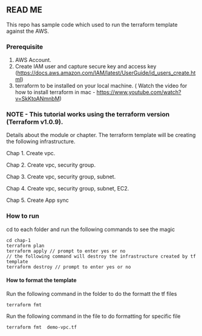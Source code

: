 ## READ ME ##

This repo has sample code which used to run the terraform template against the AWS.

### Prerequisite ### 

1. AWS Account.
2. Create IAM user and capture secure key and access key (https://docs.aws.amazon.com/IAM/latest/UserGuide/id_users_create.html)
3. terraform to be installed on your local machine. ( Watch the video for how to install terraform in mac - https://www.youtube.com/watch?v=SkKtoANmnbM)


###  NOTE - This tutorial works using the terraform version (Terraform v1.0.9). ###  

Details about the module or chapter. The terraform template will be creating the following infrastructure.

Chap 1. Create vpc.

Chap 2. Create vpc, security group.

Chap 3. Create vpc, security group, subnet.

Chap 4. Create vpc, security group, subnet, EC2.

Chap 5. Create App sync


###  How to run ### 

cd to each folder and run the following commands to see the magic

```
cd chap-1
terraform plan
terraform apply // prompt to enter yes or no
// the following command will destroy the infrastructure created by tf template
terraform destroy // prompt to enter yes or no
```


#### How to format the template ####
Run the following command in the folder to do the formatt the tf files

```
terraform fmt
```

Run the following command in the file to do formatting for specific file

```
terraform fmt  demo-vpc.tf
```
